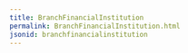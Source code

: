 ```yaml
---
title: BranchFinancialInstitution
permalink: BranchFinancialInstitution.html
jsonid: branchfinancialinstitution
---
```

